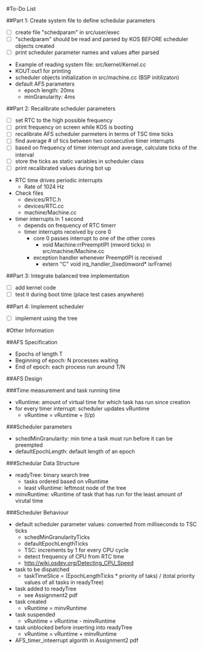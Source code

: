#To-Do List

##Part 1: Create system file to define schedular parameters
- [ ] create file "schedparam" in src/user/exec
- [ ] "schedparam" should be read and parsed by KOS BEFORE scheduler objects created
- [ ] print scheduler parameter names and values after parsed
- Example of reading system file: src/kernel/Kernel.cc
- KOUT:out1 for printing
- scheduler objects initialization in src/machine.cc (BSP initilizaton)
- default AFS parameters
  - epoch length: 20ms
  - minGranularity: 4ms

##Part 2: Recalibrate scheduler parameters
- [ ] set RTC to the high possible frequency
- [ ] print frequency on screen while KOS is booting
- [ ] recalibrate AFS scheduler parmeters in terms of TSC time ticks
- [ ] find average # of tics between two consecutive timer interrupts
- [ ] based on frequency of timer interrupt and average, calculate ticks of the interval
- [ ] store the ticks as static variables in scheduler class
- [ ] print recalibrated values during bot up
- RTC time drives periodic interrupts
  - Rate of 1024 Hz
- Check files
  - devices/RTC.h
  - devices/RTC.cc
  - machine/Machine.cc
- timer interrupts in 1 second
  - depends on frequency of RTC timerr
  - timer interrupts received by core 0
    - core 0 passes interrupt to one of the other cores
      - void Machine:rrPreemptIPI (mword ticks) in src/machine/Machine.cc
    - exception handler whenever PreemptIPI is received
      - extern "C" void irq_handler_0xed(mword* isrFrame)
      
##Part 3: Integrate balanced tree implementation
- [ ] add kernel code
- [ ] test it during boot time (place test cases anywhere)

##Part 4: Implement scheduler
- [ ] implement using the tree

#Other Information

##AFS Specification
- Epochs of length T
- Beginning of epoch: N processes waiting
- End of epoch: each process run around T/N

##AFS Design

###Time measurement and task running time
- vRuntime: amount of virtual time for which task has run since creation
- for every timer interrupt: scheduler updates vRuntime
  - vRuntime = vRuntime + (t/p)
  
###Scheduler parameters
- schedMinGranularity: min time a task must run before it can be preempted
- defaultEpochLength: default length of an epoch

###Schedular Data Structure
- readyTree: binary search tree
  - tasks ordered based on vRuntime
  - least vRuntime: leftmost node of the tree
- minvRuntime: vRuntime of task that has run for the least amount of virutal time

###Scheduler Behaviour
- default scheduler parameter values: converted from milliseconds to TSC ticks
  - schedMinGranularityTicks
  - defaultEpochLengthTicks
  - TSC: increments by 1 for every CPU cycle
  - detect frequency of CPU from RTC time
  - http://wiki.osdev.org/Detecting_CPU_Speed
- task to be dispatched
  - taskTimeSlice = (EpochLengthTicks * priority of taks) / (total priority values of all tasks in readyTree)
- task added to readyTree
  - see Assignment2 pdf
- task created
  - vRuntime = minvRuntime
- task suspended
  - vRuntime = vRuntime - minvRuntime
- task unblocked before inserting into readyTree
  - vRuntime = vRuntime + minvRuntime
- AFS_timer_inteerrupt algorith in Assignment2 pdf
